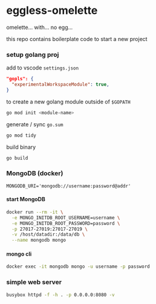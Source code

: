 # eggless-omelette

omelette... with... no egg...

this repo contains boilerplate code to start a new project

### setup golang proj

add to vscode `settings.json`

```json
"gopls": {
  "experimentalWorkspaceModule": true,
}
```

to create a new golang module outside of `$GOPATH`

```bash
go mod init <module-name>
```

generate / sync `go.sum`

```bash
go mod tidy
```

build binary

```bash
go build
```

### MongoDB (docker)

`MONGODB_URI='mongodb://username:password@addr'`

#### start MongoDB

```bash
docker run --rm -it \
  -e MONGO_INITDB_ROOT_USERNAME=username \
  -e MONGO_INITDB_ROOT_PASSWORD=password \
  -p 27017-27019:27017-27019 \
  -v /host/datadir:/data/db \
  --name mongodb mongo
```

#### mongo cli

```bash
docker exec -it mongodb mongo -u username -p password
```

### simple web server

```bash
busybox httpd -f -h . -p 0.0.0.0:8080 -v
```

